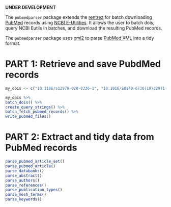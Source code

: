 **UNDER DEVELOPMENT**

The `pubmedparser` package extends the [rentrez](https://github.com/ropensci/rentrez) for batch downloading [PubMed](https://www.ncbi.nlm.nih.gov/pubmed/) records using [NCBI E-Utilities](https://www.ncbi.nlm.nih.gov/books/NBK25497/). It allows the user to batch dois, query NCBI Eutils in batches, and download the resulting PubMed records.

The `pubmedparser` package uses [xml2](https://github.com/r-lib/xml2) to parse [PubMed XML](https://www.nlm.nih.gov/bsd/licensee/elements_descriptions.html) into a tidy format.

# PART 1: Retrieve and save PubdMed records

```R
my_dois <- c("10.1186/s12970-020-0336-1", "10.1016/S0140-6736(19)32971-X", "10.1056/NEJMoa1905239", "10.1371/journal.pone.0226893", "10.1016/S2352-3026(19)30207-8")

my_dois %>% 
batch_dois() %>%
create_query_strings() %>%
batch_fetch_pubmed_records() %>%
write_pubmed_files()
````

# PART 2: Extract and tidy data from PubMed records
```R
parse_pubmed_article_set()
parse_pubmed_article()
parse_databanks()
parse_abstract()
parse_authors()
parse_references()
parse_publication_types()
parse_mesh_terms()
parse_keywords()
```
